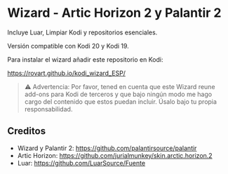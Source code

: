 # Wizard - Artic Horizon 2 y Palantir 2

Incluye Luar, Limpiar Kodi y repositorios esenciales.

Versión compatible con Kodi 20 y Kodi 19.

Para instalar el wizard añadir este repositorio en Kodi:

https://rovart.github.io/kodi_wizard_ESP/

> ⚠️ Advertencia: Por favor, tened en cuenta que este Wizard reune add-ons para Kodi de terceros y que bajo ningún modo me hago cargo del contenido que estos puedan incluir. Úsalo bajo tu propia responsabilidad.

## Creditos

- Wizard y Palantir 2: https://github.com/palantirsource/palantir
- Artic Horizon: https://github.com/jurialmunkey/skin.arctic.horizon.2
- Luar: https://github.com/LuarSource/Fuente
